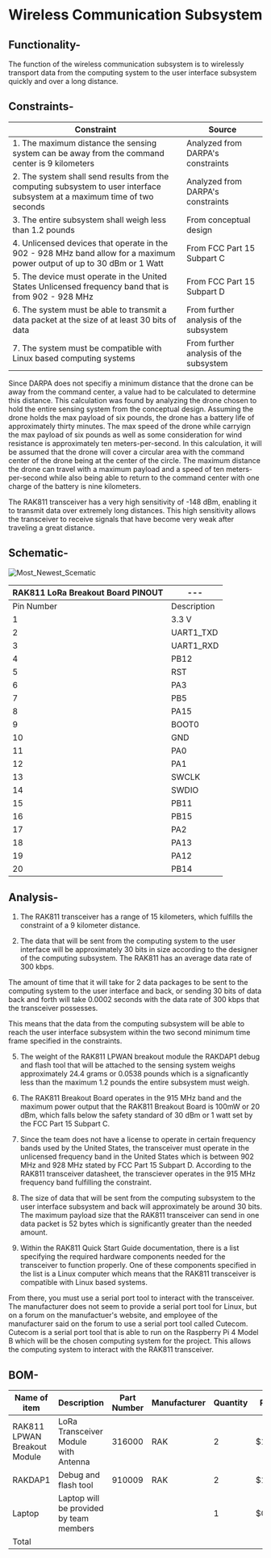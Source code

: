 # Wireless Communication Subsystem

## Functionality- 
The function of the wireless communication subsystem is to wirelessly transport data from the computing system to the user interface subsystem quickly and over a long distance. 

## Constraints- 
| Constraint | Source |
|------------|--------|
| 1. The maximum distance the sensing system can be away from the command center is 9 kilometers | Analyzed from DARPA's constraints |
| 2. The system shall send results from the computing subsystem to user interface subsystem at a maximum time of two seconds | Analyzed from DARPA's constraints |
| 3. The entire subsystem shall weigh less than 1.2 pounds| From conceptual design |
| 4. Unlicensed devices that operate in the 902 - 928 MHz band allow for a maximum power output of up to 30 dBm or 1 Watt | From FCC Part 15 Subpart C |
| 5. The device must operate in the United States Unlicensed frequency band that is from 902 - 928 MHz | From FCC Part 15 Subpart D |
| 6. The system must be able to transmit a data packet at the size of at least 30 bits of data | From further analysis of the subsystem |
| 7. The system must be compatible with Linux based computing systems | From further analysis of the subsystem |

Since DARPA does not specifiy a minimum distance that the drone can be away from the command center, a value had to be calculated to determine this distance. This calculation was found by analyzing the drone chosen to hold the entire sensing system from the conceptual design. Assuming the drone holds the max payload of six pounds, the drone has a battery life of approximately thirty minutes. The max speed of the drone while carryign the max payload of six pounds as well as some consideration for wind resistance is approximately ten meters-per-second. In this calculation, it will be assumed that the drone will cover a circular area with the command center of the drone being at the center of the circle. The maximum distance the drone can travel with a maximum payload and a speed of ten meters-per-second while also being able to return to the command center with one charge of the battery is nine kilometers.

The RAK811 transceiver has a very high sensitivity of -148 dBm, enabling it to transmit data over extremely long distances. This high sensitivity allows the transceiver to receive signals that have become very weak after traveling a great distance.

## Schematic- 

![Most_Newest_Scematic](https://github.com/TnTech-ECE/CapstoneStarterRepo/assets/123600489/838026af-3567-4727-9e24-eea32cde70de)

| RAK811 LoRa Breakout Board PINOUT |---|
|-----------------------------------|---|
| Pin Number | Description |
| 1 | 3.3 V |
| 2 | UART1_TXD |
| 3 | UART1_RXD |
| 4 | PB12 |
| 5 | RST |
| 6 | PA3 |
| 7 | PB5 |
| 8 | PA15 |
| 9 | BOOT0 |
| 10 | GND |
| 11 | PA0 |
| 12 | PA1 |
| 13 | SWCLK |
| 14 | SWDIO |
| 15 | PB11 |
| 16 | PB15 |
| 17 | PA2 |
| 18 | PA13 |
| 19 | PA12 |
| 20 | PB14 |

## Analysis-
1.  The RAK811 transceiver has a range of 15 kilometers, which fulfills the constraint of a 9 kilometer distance.

2. The data that will be sent from the computing system to the user interface will be approximately 30 bits in size according to the designer of the computing subsystem. The RAK811 has an average data rate of 300 kbps.

The amount of time that it will take for 2 data packages to be sent to the computing system to the user interface and back, or sending 30 bits of data back and forth will take 0.0002 seconds with the data rate of 300 kbps that the transceiver possesses.
  
This means that the data from the computing subsystem will be able to reach the user interface subsystem within the two second minimum time frame specified in the constraints.

5.  The weight of the RAK811 LPWAN breakout module the RAKDAP1 debug and flash tool that will be attached to the sensing system weighs approximately 24.4 grams or 0.0538 pounds which is a signaficantly less than the maximum 1.2 pounds the entire subsystem must weigh.

6. The RAK811 Breakout Board operates in the 915 MHz band and the maximum power output that the RAK811 Breakout Board is 100mW or 20 dBm, which falls below the safety standard of 30 dBm or 1 watt set by the FCC Part 15 Subpart C.

7. Since the team does not have a license to operate in certain frequency bands used by the United States, the transceiver must operate in the unlicensed frequency band in the United States which is between 902 MHz and 928 MHz stated by FCC Part 15 Subpart D. According to the RAK811 transceiver datasheet, the transciever operates in the 915 MHz frequency band fulfilling the constraint.

8. The size of data that will be sent from the computing subsystem to the user interface subsystem and back will approximately be around 30 bits. The maximum payload size that the RAK811 transceiver can send in one data packet is 52 bytes which is significantly greater than the needed amount. 

9. Within the RAK811 Quick Start Guide documentation, there is a list specifying the required hardware components needed for the transceiver to function properly. One of these components specified in the list is a Linux computer which means that the RAK811 transceiver is compatible with Linux based systems.
  
From there, you must use a serial port tool to interact with the transceiver. The manufacturer does not seem to provide a serial port tool for Linux, but on a forum on the manufactuer's website, and employee of the manufacturer said on the forum to use a serial port tool called Cutecom. Cutecom is a serial port tool that is able to run on the Raspberry Pi 4 Model B which will be the chosen computing system for the project. This allows the computing system to interact with the RAK811 transceiver.

## BOM-

| Name of item | Description | Part Number | Manufacturer | Quantity | Price | Total |
|--------------|-------------|-------------|--------------|----------|-------|-------|
| RAK811 LPWAN Breakout Module  | LoRa Transceiver Module with Antenna | 316000 | RAK | 2 | $15.00 | $30.00 |
| RAKDAP1 | Debug and flash tool | 910009 | RAK | 2 | $10.00 | $20.00 |
| Laptop | Laptop will be provided by team members | | | 1 | $0 | $0 |
| Total |  |  |  |  |  | $50.00 |
